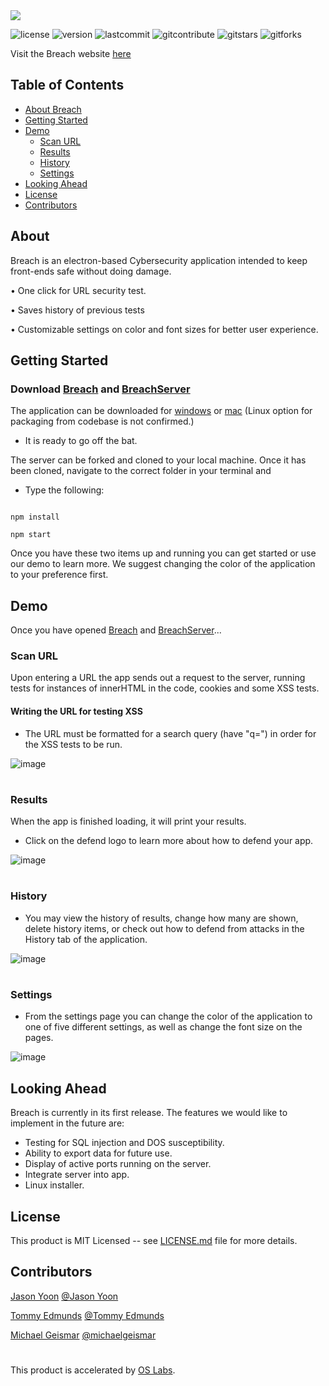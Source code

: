 <!-- <img src="../First-M8/build/5bf60e15d76211f7b0d6.png"> -->
<img src="./client/assets/first-m8-logo.png">

![license](https://img.shields.io/github/license/oslabs-beta/Breach?color=blue) ![version](https://img.shields.io/badge/version-1.0.0-forestgreen) ![lastcommit](https://img.shields.io/github/last-commit/oslabs-beta/Breach?color=red) ![gitcontribute](https://img.shields.io/github/contributors/oslabs-beta/Breach) ![gitstars​](https://img.shields.io/github/stars/oslabs-beta/Breach?style=social) ![gitforks](https://img.shields.io/github/forks/oslabs-beta/Breach?style=social)

Visit the Breach website [here](https://breachapplication.netlify.app/)

## Table of Contents
- <a href="#about">About Breach</a>
- <a href="#getting-started">Getting Started</a>
- <a href="#demo">Demo</a>
  - <a href="#url">Scan URL</a>
  - <a href="#results">Results</a>
  - <a href="#history">History</a>
  - <a href="#settings">Settings</a>
- <a href="#looking-ahead">Looking Ahead</a>
- <a href="#license">License</a>
- <a href="#contributors">Contributors</a>

## About <a id="about"></a>

Breach is an electron-based Cybersecurity application intended to keep front-ends safe without doing damage.

• One click for URL security test.

• Saves history of previous tests

• Customizable settings on color and font sizes for better user experience.

## Getting Started <a id="getting-started"></a>

### Download [Breach](https://breachapplication.netlify.app/) and [BreachServer](https://github.com/oslabs-beta/BreachServer)

The application can be downloaded for [windows]() or [mac]() (Linux option for packaging from codebase is not confirmed.)

-  It is ready to go off the bat.

The server can be forked and cloned to your local machine. Once it has been cloned, navigate to the correct folder in your terminal and

- Type the following:

```

npm install

npm start

```
Once you have these two items up and running you can get started or use our demo to learn more. We suggest changing the color of the application to your preference first.

## Demo <a id="demo"></a>

Once you have opened [Breach](https://breachapplication.netlify.app/) and [BreachServer](https://github.com/oslabs-beta/BreachServer)...

### Scan URL <a id="url"></a>
Upon entering a URL the app sends out a request to the server, running tests for instances of innerHTML in the code, cookies and some XSS tests. 
#### Writing the URL for testing XSS 
- The URL must be formatted for a search query (have "q=") in order for the XSS tests to be run. 

![image](https://miro.medium.com/max/480/0*I_4NbNZs3mlLrnEB)

#
### Results <a id="results"></a>
When the app is finished loading, it will print your results. 
- Click on the defend logo to learn more about how to defend your app.

![image](https://miro.medium.com/max/480/0*mK9YJOS5qRCbsmj5)
#
### History <a id="history"></a>
- You may view the history of results, change how many are shown, delete history items, or check out how to defend from attacks in the History tab of the application.

![image](https://miro.medium.com/max/480/0*PU2oFHccXRkpfyYW)
#
### Settings <a id="settings"></a>
- From the settings page you can change the color of the application to one of five different settings, as well as change the font size on the pages.

![image](https://miro.medium.com/max/480/0*ME6_mHgysoCqLbeh)

## Looking Ahead <a id="looking-ahead"></a>

Breach is currently in its first release. The features we would like to implement in the future are:
- Testing for SQL injection and DOS susceptibility.
- Ability to export data for future use.
- Display of active ports running on the server.
- Integrate server into app.
- Linux installer.

## License <a id="license"></a>

This product is MIT Licensed -- see [LICENSE.md](https://github.com/oslabs-beta/Breach/blob/main/LICENSE) file for more details.

## Contributors <a id="contributors"></a>

[Jason Yoon](https://www.linkedin.com/in/jason-t-yoon/) [@Jason Yoon](https://github.com/jasony779)

[Tommy Edmunds](https://www.linkedin.com/in/tommy-edmunds-a91aa41a9/) [@Tommy Edmunds](https://github.com/tommyedmunds)

[Michael Geismar](https://www.linkedin.com/in/michael-geismar-46707b7a/) [@michaelgeismar](https://github.com/MichaelGeismar)

#
This product is accelerated by [OS Labs](https://opensourcelabs.io/).
